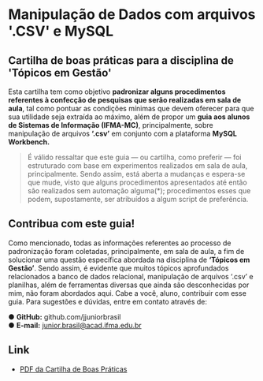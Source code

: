 # Manipulação de Dados com arquivos '.CSV' e MySQL

## Cartilha de boas práticas para a disciplina de 'Tópicos em Gestão'

Esta cartilha tem como objetivo **padronizar alguns procedimentos referentes  à confecção de pesquisas que serão realizadas em sala de aula**, tal como pontuar  as condições mínimas que devem oferecer para que sua utilidade seja extraída ao máximo, além de propor um **guia aos alunos de Sistemas de Informação (IFMA-MC)**, principalmente, sobre manipulação de  arquivos  **‘.csv’**  em conjunto com a plataforma  **MySQL  Workbench.**

> É válido ressaltar que este guia — ou cartilha, como preferir — foi  estruturado com base em experimentos realizados em sala de aula, principalmente.  Sendo assim, está aberta a mudanças e espera-se que mude, visto que alguns  procedimentos apresentados até então são realizados sem automação alguma(*);  procedimentos esses que podem, supostamente, ser atribuídos a algum script de  preferência.

## Contribua com este guia!

Como mencionado, todas as informações referentes ao processo de padronização foram coletadas,  principalmente, em sala de aula,  a fim de solucionar  uma questão específica abordada  na disciplina de **‘Tópicos em Gestão’**. Sendo assim,  é evidente que muitos tópicos  aprofundados relacionados a banco de dados relacional, manipulação de arquivos ‘.csv’ e  planilhas, além de ferramentas diversas que ainda são desconhecidas por mim, não foram  abordados aqui. Cabe a você, aluno, contribuir com esse guia.  Para sugestões e dúvidas, entre em contato através de: 

●  **GitHub:**  github.com/jjuniorbrasil  
●  **E-mail:**  junior.brasil@acad.ifma.edu.br

## Link

- [PDF da Cartilha de Boas Práticas](https://github.com/jjuniorbrasil/topicosemgestaobd/blob/main/Cartilha%20de%20Boas%20Pr%C3%A1ticas.pdf)